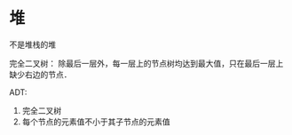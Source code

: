 # 堆

不是堆栈的堆

完全二叉树：
除最后一层外，每一层上的节点树均达到最大值，只在最后一层上缺少右边的节点．

ADT:
<ol>
<li>完全二叉树</li>
<li>每个节点的元素值不小于其子节点的元素值</li>
</ol>
